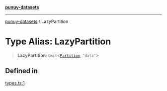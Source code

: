 [**punuy-datasets**](../README.md)

***

[punuy-datasets](../README.md) / LazyPartition

# Type Alias: LazyPartition

> **LazyPartition**: `Omit`\<[`Partition`](../interfaces/Partition.md), `"data"`\>

## Defined in

[types.ts:1](https://github.com/andrefs/punuy-datasets/blob/d7d272910a926f6d377b1ed06f45abd703d90b54/src/lib/types.ts#L1)
